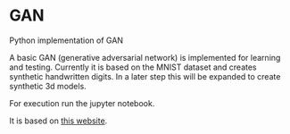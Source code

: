 # GAN
Python implementation of GAN

A basic GAN (generative adversarial network) is implemented for learning and testing. Currently it is based on the MNIST dataset and creates synthetic handwritten digits. 
In a later step this will be expanded to create synthetic 3d models.

For execution run the jupyter notebook.

It is based on [this website](https://medium.com/ai-society/gans-from-scratch-1-a-deep-introduction-with-code-in-pytorch-and-tensorflow-cb03cdcdba0f).
